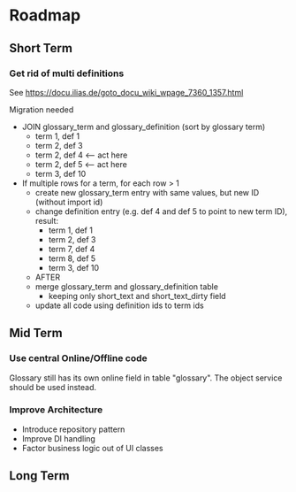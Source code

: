 # Roadmap

## Short Term

### Get rid of multi definitions

See https://docu.ilias.de/goto_docu_wiki_wpage_7360_1357.html

Migration needed

- JOIN glossary_term and glossary_definition (sort by glossary term)
  - term 1, def 1
  - term 2, def 3
  - term 2, def 4 <-- act here
  - term 2, def 5 <-- act here
  - term 3, def 10
- If multiple rows for a term, for each row > 1
  - create new glossary_term entry with same values, but new ID (without import id)
  - change definition entry (e.g. def 4 and def 5 to point to new term ID), result:
    - term 1, def 1
    - term 2, def 3
    - term 7, def 4
    - term 8, def 5
    - term 3, def 10
  - AFTER
  - merge glossary_term and glossary_definition table
    - keeping only short_text and short_text_dirty field
  - update all code using definition ids to term ids


## Mid Term

### Use central Online/Offline code

Glossary still has its own online field in table "glossary". The object service should be used instead.

### Improve Architecture

- Introduce repository pattern
- Improve DI handling
- Factor business logic out of UI classes

## Long Term
